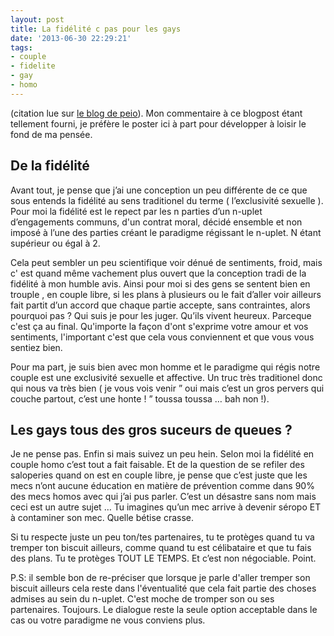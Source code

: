 ```yaml
---
layout: post
title: La fidélité c pas pour les gays
date: '2013-06-30 22:29:21'
tags:
- couple
- fidelite
- gay
- homo
---
```


(citation lue sur <a href="http://peioblog.free.fr/dotclear/index.php?2013/06/27/1354-wish-list">le blog de peio</a>). Mon commentaire à ce blogpost étant tellement fourni, je préfère le poster ici à part pour développer à loisir le fond de ma pensée.<!--more-->
<h2 id="de_la_fidlit">De la fidélité</h2>
Avant tout, je pense que j’ai une conception un peu différente de ce que sous entends la fidélité au sens traditionel du terme ( l’exclusivité sexuelle ). Pour moi la fidélité est le repect par les n parties d’un n-uplet d’engagements communs, d'un contrat moral, décidé ensemble et non imposé à l’une des parties créant le paradigme régissant le n-uplet. N étant supérieur ou égal à 2.

Cela peut sembler un peu scientifique voir dénué de sentiments, froid, mais c' est quand même vachement plus ouvert que la conception tradi de la fidélité à mon humble avis. Ainsi pour moi si des gens se sentent bien en trouple , en couple libre, si les plans à plusieurs ou le fait d’aller voir ailleurs fait partit d’un accord que chaque partie accepte, sans contraintes, alors pourquoi pas ? Qui suis je pour les juger. Qu’ils vivent heureux. Parceque c'est ça au final. Qu'importe la façon d'ont s'exprime votre amour et vos sentiments, l'important c'est que cela vous conviennent et que vous vous sentiez bien.

Pour ma part, je suis bien avec mon homme et le paradigme qui régis notre couple est une exclusivité sexuelle et affective. Un truc très traditionel donc qui nous va très bien ( je vous vois venir ” oui mais c’est un gros pervers qui couche partout, c’est une honte ! ” toussa toussa … bah non !).
<h2 id="les_gays_tous_des_gros_suceurs_de_queues_">Les gays tous des gros suceurs de queues ?</h2>
Je ne pense pas. Enfin si mais suivez un peu hein. Selon moi la fidélité en couple homo c’est tout a fait faisable. Et de la question de se refiler des saloperies quand on est en couple libre, je pense que c’est juste que les mecs n’ont aucune éducation en matière de prévention comme dans 90% des mecs homos avec qui j’ai pus parler. C’est un désastre sans nom mais ceci est un autre sujet … Tu imagines qu’un mec arrive à devenir séropo ET à contaminer son mec. Quelle bétise crasse.

Si tu respecte juste un peu ton/tes partenaires, tu te protèges quand tu va tremper ton biscuit ailleurs, comme quand tu est célibataire et que tu fais des plans. Tu te protèges TOUT LE TEMPS. Et c’est non négociable. Point.

P.S: il semble bon de re-préciser que lorsque je parle d'aller tremper son biscuit ailleurs cela reste dans l'éventualité que cela fait partie des choses admises au sein du n-uplet. C'est moche de tromper son ou ses partenaires. Toujours. Le dialogue reste la seule option acceptable dans le cas ou votre paradigme ne vous conviens plus.